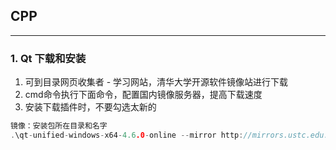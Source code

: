 ## CPP
---
### 1. Qt 下载和安装
1. 可到目录网页收集者 - 学习网站，清华大学开源软件镜像站进行下载 <br>
2. cmd命令执行下面命令，配置国内镜像服务器，提高下载速度<br>
3. 安装下载插件时，不要勾选太新的<br>
```cpp
镜像：安装包所在目录和名字 
.\qt-unified-windows-x64-4.6.0-online --mirror http://mirrors.ustc.edu.cn/qtproject/
```
